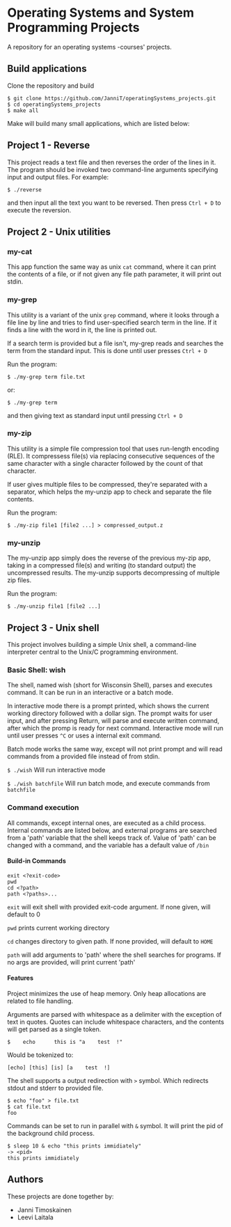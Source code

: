# Operating Systems and System Programming Projects
A repository for an operating systems -courses' projects. 

## Build applications

Clone the repository and build

```
$ git clone https://github.com/JanniT/operatingSystems_projects.git
$ cd operatingSystems_projects
$ make all
```

Make will build many small applications, which are listed below:

## Project 1 - Reverse

This project reads a text file and then reverses the order of the lines in it. 
The program should be invoked two command-line arguments specifying input and 
output files. For example: 

```
$ ./reverse
```
and then input all the text you want to be reversed. Then press `Ctrl + D` to
execute the reversion.

## Project 2 - Unix utilities

### my-cat

This app function the same way as unix `cat` command, where it can print the
contents of a file, or if not given any file path parameter, it will print out
stdin.

### my-grep

This utility is a variant of the unix `grep` command, where it looks through a
file line by line and tries to find user-specified search term in the line. If
it finds a line with the word in it, the line is printed out.

If a search term is provided but a file isn't, my-grep reads and searches the
term from the standard input. This is done until user presses `Ctrl + D`

Run the program:  

```
$ ./my-grep term file.txt
```

or:

```
$ ./my-grep term
```
and then giving text as standard input until pressing `Ctrl + D`

### my-zip

This utility is a simple file compression tool that uses run-length encoding
(RLE). It compressess file(s) via replacing consecutive sequences of the same
character with a single character followed by the count of that character.

If user gives multiple files to be compressed, they're separated with a
separator, which helps the my-unzip app to check and separate the file contents.

Run the program: 

```
$ ./my-zip file1 [file2 ...] > compressed_output.z
```

### my-unzip

The my-unzip app simply does the reverse of the previous my-zip app, taking in
a compressed file(s) and writing (to standard output) the uncompressed results.
The my-unzip supports decompressing of multiple zip files.

Run the program: 

```
$ ./my-unzip file1 [file2 ...]
```

## Project 3 - Unix shell

This project involves building a simple Unix shell, a command-line interpreter
central to the Unix/C programming environment.

### Basic Shell: wish
The shell, named wish (short for Wisconsin Shell), parses and executes command.
It can be run in an interactive or a batch mode.

In interactive mode there is a prompt printed, which shows the current working
directory followed with a dollar sign. The prompt waits for user input, and
after pressing Return, will parse and execute written command, after which
the promp is ready for next command. Interactive mode will run until user
presses `^C` or uses a internal exit command.

Batch mode works the same way, except will not print prompt and will read
commands from a provided file instead of from stdin.

`$ ./wish` Will run interactive mode

`$ ./wish batchfile` Will run batch mode, and execute commands from `batchfile`

### Command execution

All commands, except internal ones, are executed as a child process. Internal
commands are listed below, and external programs are searched from a 'path'
variable that the shell keeps track of. Value of 'path' can be changed with
a command, and the variable has a default value of `/bin`

#### Build-in Commands

```
exit <?exit-code>
pwd
cd <?path>
path <?paths>...
```

`exit` will exit shell with provided exit-code argument. If none given, will
default to 0

`pwd` prints current working directory

`cd` changes directory to given path. If none provided, will default to `HOME`

`path` will add arguments to 'path' where the shell searches for programs.
If no args are provided, will print current 'path'

#### Features

Project minimizes the use of heap memory. Only heap allocations are related
to file handling.

Arguments are parsed with whitespace as a delimiter with the exception of
text in quotes. Quotes can include whitespace characters, and the contents
will get parsed as a single token.

```
$    echo      this is "a    test  !"
```
Would be tokenized to:
```
[echo] [this] [is] [a    test  !]
```

The shell supports a output redirection with `>` symbol. Which redirects
stdout and stderr to provided file.

```
$ echo "foo" > file.txt
$ cat file.txt
foo
```

Commands can be set to run in parallel with `&` symbol. It will print the pid
of the background child process.

```
$ sleep 10 & echo "this prints immidiately"
-> <pid>
this prints immidiately
```

## Authors

These projects are done together by:
- Janni Timoskainen
- Leevi Laitala
